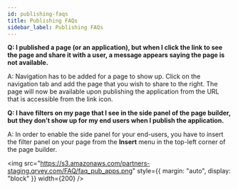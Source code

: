 ```yaml
---
id: publishing-faqs
title: Publishing FAQs
sidebar_label: Publishing FAQs
---
```


<div style={{textAlign: "justify"}}>


**Q: I published a page (or an application), but when I click the link to see the page and share it with a user, a message appears saying the page is not available.**

A: Navigation has to be added for a page to show up. Click on the navigation tab and add the page that you wish to share to the right. The page will now be available upon publishing the application from the URL that is accessible from the link icon.
    
**Q: I have filters on my page that I see in the side panel of the page builder, but they don’t show up for my end users when I publish the application.**

A: In order to enable the side panel for your end-users, you have to insert the filter panel on your page from the **Insert** menu in the top-left corner of the page builder.

<img
  src="https://s3.amazonaws.com/partners-staging.qrvey.com/FAQ/faq_pub_apps.png"
  style={{ margin: "auto", display: "block" }}
  width={200}
/>

</div>